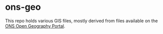 # ons-geo
This repo holds various GIS files, mostly derived from files available on the [ONS Open Geography Portal](https://geoportal.statistics.gov.uk/).
